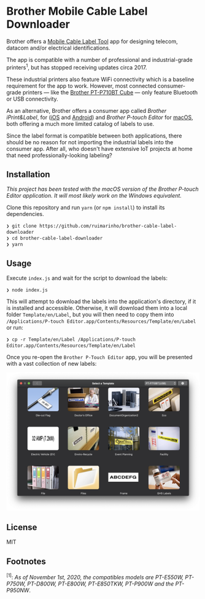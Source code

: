 # Brother Mobile Cable Label Downloader

Brother offers a [Mobile Cable Label Tool](https://www.brother.co.uk/business-solutions/brother-mobile-and-cloud/cable-label-tool-app) app for designing telecom, datacom and/or electrical identifications.

The app is compatible with a number of professional and industrial-grade printers<sup>1</sup>, but has stopped receiving updates circa 2017.

These industrial printers also feature WiFi connectivity which is a baseline requirement for the app to work. However, most connected consumer-grade printers — like the [Brother PT-P710BT Cube](https://www.brother.co.uk/labelling-and-receipts/ptouch-cube-plus) — only feature Bluetooth or USB connectivity.

As an alternative, Brother offers a consumer app called _Brother iPrint&Label_, for ([iOS](https://apps.apple.com/us/app/brother-iprint-label/id523047493) and [Android](https://play.google.com/store/apps/details?id=com.brother.ptouch.iprintandlabel&hl=en&gl=US)) and _Brother P-touch Editor_ for [macOS](https://apps.apple.com/us/app/brother-p-touch-editor/id1453365242?mt=12), both offering a much more limited catalog of labels to use.

Since the label format is compatible between both applications, there should be no reason for not importing the industrial labels into the consumer app. After all, who doesn't have extensive IoT projects at home that need professionally-looking labeling?

## Installation

_This project has been tested with the macOS version of the Brother P-touch Editor application. It will most likely work on the Windows equivalent._

Clone this repository and run `yarn` (or `npm install`) to install its dependencies.

```shell
❯ git clone https://github.com/ruimarinho/brother-cable-label-downloader
❯ cd brother-cable-label-downloader
❯ yarn
```

## Usage

Execute `index.js` and wait for the script to download the labels:

```shell
❯ node index.js
```

This will attempt to download the labels into the application's directory, if it is installed and accessible. Otherwise, it will download them into a local folder `Template/en/Label`, but you will then need to copy them into `/Applications/P-touch Editor.app/Contents/Resources/Template/en/Label` or run:

```shell
❯ cp -r Template/en/Label /Applications/P-touch Editor.app/Contents/Resources/Template/en/Label
```

Once you re-open the `Brother P-Touch Editor` app, you will be presented with a vast collection of new labels:

![Brother P-touch Editor Template Catalog](images/brother-p-touch-editor-template-database.png)

## License

MIT

## Footnotes

<sup>[1]</sup>: _As of November 1st, 2020, the compatibles models are PT-E550W, PT-P750W, PT-D800W, PT-E800W, PT-E850TKW, PT-P900W and the PT-P950NW_.
